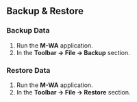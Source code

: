 ## Backup & Restore

### Backup Data

1. Run the **M-WA** application.
2. In the **Toolbar → File → Backup** section.

### Restore Data

1. Run the **M-WA** application.
2. In the **Toolbar → File → Restore** section.